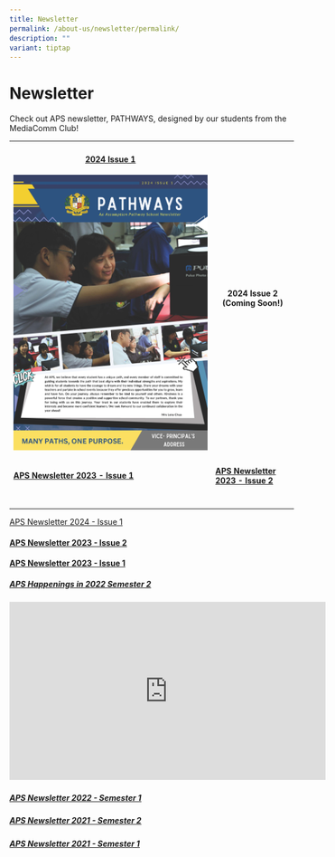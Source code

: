 ```yaml
---
title: Newsletter
permalink: /about-us/newsletter/permalink/
description: ""
variant: tiptap
---
```

<h1>Newsletter</h1>
<p>Check out APS newsletter, PATHWAYS, designed by our students from the
MediaComm Club!</p>
<table style="minWidth: 50px">
<colgroup>
<col>
<col>
</colgroup>
<tbody>
<tr>
<th rowspan="1" colspan="1">
<h4><a href="https://online.fliphtml5.com/qytgd/rzon/" rel="noopener nofollow" target="_blank">2024 Issue 1</a></h4><a class="isomer-image-wrapper" href="https://online.fliphtml5.com/qytgd/rzon/"><img style="width: 100%" height="auto" width="100%" alt="" src="/images/2024_Newsletter_by_MediaComm__Version_1__Page_1.jpg"></a>
</th>
<th rowspan="1" colspan="1">
<h4>2024 Issue 2 (Coming Soon!)</h4>
</th>
</tr>
<tr>
<td rowspan="1" colspan="1">
<h4><a href="/files/Newsletter/2023%20aps%20newsletter%20issue%201.pdf" rel="noopener noreferrer nofollow" target="_blank">APS Newsletter 2023 - Issue 1</a></h4>
</td>
<td rowspan="1" colspan="1">
<h4><a href="/files/Newsletter/newsletter%202023%20issue%202.pdf" rel="noopener noreferrer nofollow" target="_blank">APS Newsletter 2023 - Issue 2</a></h4>
</td>
</tr>
<tr>
<td rowspan="1" colspan="1">
<p></p>
</td>
<td rowspan="1" colspan="1">
<p></p>
</td>
</tr>
</tbody>
</table>
<p></p>
<p><a href="https://online.fliphtml5.com/qytgd/rzon/" rel="noopener nofollow" target="_blank">APS Newsletter 2024 - Issue 1</a>
</p>
<h4><a href="/files/Newsletter/newsletter%202023%20issue%202.pdf" rel="noopener noreferrer nofollow" target="_blank">APS Newsletter 2023 - Issue 2</a></h4>
<h4><a href="/files/Newsletter/2023%20aps%20newsletter%20issue%201.pdf" rel="noopener noreferrer nofollow" target="_blank">APS Newsletter 2023 - Issue 1</a></h4>
<h5><u>APS Happenings in 2022 Semester 2 <br></u></h5>
<div class="iframe-wrapper">
<iframe height="315" width="560" allowfullscreen="true" frameborder="0" src="https://www.youtube.com/embed/XEmA-Ws6gQo"></iframe>
</div>
<h5><a href="/files/Newsletter/aps%20newsletter%202022%20issue%201.pdf" rel="noopener noreferrer nofollow" target="_blank"><u>APS Newsletter 2022 - Semester 1</u></a></h5>
<h5><a href="/files/Newsletter/aps%20newsletter%202021%20issue%202.pdf" rel="noopener noreferrer nofollow" target="_blank"><u>APS Newsletter 2021 - Semester 2</u></a></h5>
<h5><a href="/files/Newsletter/aps%20newsletter%202021%20issue%201.pdf" rel="noopener noreferrer nofollow" target="_blank"><u>APS Newsletter 2021 - Semester 1</u></a></h5>
<p></p>